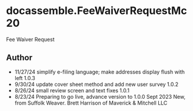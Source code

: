 # docassemble.FeeWaiverRequestMc20

Fee Waiver Request

## Author
* 11/27/24  simplify e-filing language; make addresses display flush with left 1.0.3
* 9/30/24   update cover sheet method and add new user survey 1.0.2
* 8/26/24   small review screen and text fixes 1.0.1
* 8/23/24   Preparing to go live, advance version to 1.0.0
Sept 2023   New, from Suffolk Weaver. Brett Harrison of Maverick & Mitchell LLC

